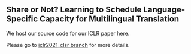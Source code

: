 ## Share or Not? Learning to Schedule Language-Specific Capacity for Multilingual Translation 


We host our source code for our ICLR paper here.

Please go to [iclr2021_clsr branch](https://github.com/bzhangGo/zero/tree/iclr2021_clsr) for more details.
